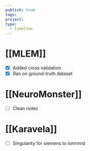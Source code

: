 ```yaml
---
publish: true
tags: 
project: 
type:
  - timeline
---
```

# [[MLEM]]
- [x] Added cross validation
- [x] Ran on ground-truth dataset
# [[NeuroMonster]]
- [ ] Clean notes
# [[Karavela]]
- [ ] Singularity for siemens to ismrmrd